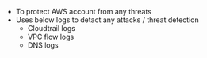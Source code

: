 - To protect AWS account from any threats
- Uses below logs to detact any attacks / threat detection
	- Cloudtrail logs
	- VPC flow logs
	- DNS logs